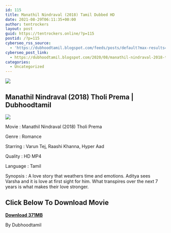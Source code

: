 ```yaml
---
id: 115
title: Manathil Nindraval (2018) Tamil Dubbed HD
date: 2021-08-29T06:11:35+00:00
author: tentrockers
layout: post
guid: https://tentrockers.online/?p=115
postid: /?p=115
cyberseo_rss_source:
  - 'https://dubhoodtamil.blogspot.com/feeds/posts/default?max-results=150&start-index=151'
cyberseo_post_link:
  - https://dubhoodtamil.blogspot.com/2020/08/manathil-nindraval-2018-tamil-dubbed-hd.html
categories:
  - Uncategorized
---
```

<div class="media_block">
  <img src="https://1.bp.blogspot.com/-DwE9n4VUJCw/X0MdHDfHGtI/AAAAAAAACDE/NzwcFyAax_84mQZj95DgPQ_sxMCXyUFpwCNcBGAsYHQ/s72-c/499330-v.webp" class="media_thumbnail" />
</div>

## Manathil Nindraval (2018) Tholi Prema | Dubhoodtamil

<div class="separator">
  <a href="https://1.bp.blogspot.com/-DwE9n4VUJCw/X0MdHDfHGtI/AAAAAAAACDE/NzwcFyAax_84mQZj95DgPQ_sxMCXyUFpwCNcBGAsYHQ/s518/499330-v.webp" imageanchor="1"><img border="0" data-original-height="518" data-original-width="390" src="https://1.bp.blogspot.com/-DwE9n4VUJCw/X0MdHDfHGtI/AAAAAAAACDE/NzwcFyAax_84mQZj95DgPQ_sxMCXyUFpwCNcBGAsYHQ/s0/499330-v.webp" /></a>
</div>

Movie : Manathil Nindraval (2018) Tholi Prema

Genre : Romance

Starring : Varun Tej, Raashi Khanna, Hyper Aad

Quality : HD MP4

Language : Tamil

Synopsis : A love story that weathers time and emotions. Aditya sees Varsha and it is love at first sight for him. What transpires over the next 7 years is what makes their love stronger.

## **<span>Click Below To Download Movie</span>**

**<span><a href="https://oncehelp.com/manathil-nindaval" target="_blank" rel="noopener">Download 371MB</a></span>**

By Dubhoodtamil